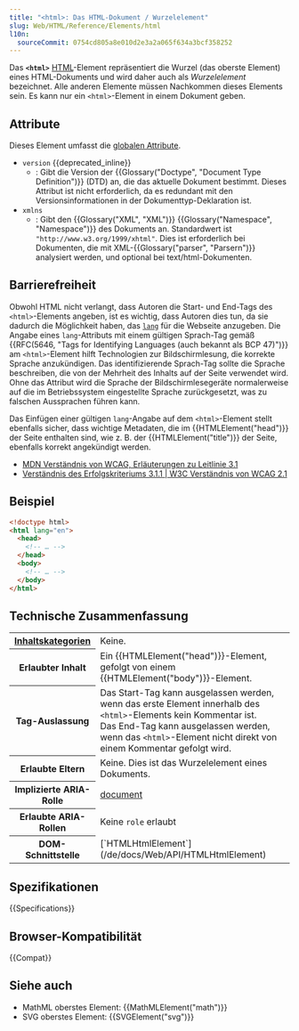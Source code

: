 ```yaml
---
title: "<html>: Das HTML-Dokument / Wurzelelement"
slug: Web/HTML/Reference/Elements/html
l10n:
  sourceCommit: 0754cd805a8e010d2e3a2a065f634a3bcf358252
---
```


Das **`<html>`** [HTML](/de/docs/Web/HTML)-Element repräsentiert die Wurzel (das oberste Element) eines HTML-Dokuments und wird daher auch als _Wurzelelement_ bezeichnet. Alle anderen Elemente müssen Nachkommen dieses Elements sein. Es kann nur ein `<html>`-Element in einem Dokument geben.

## Attribute

Dieses Element umfasst die [globalen Attribute](/de/docs/Web/HTML/Reference/Global_attributes).

- `version` {{deprecated_inline}}
  - : Gibt die Version der {{Glossary("Doctype", "Document Type Definition")}} (DTD) an, die das aktuelle Dokument bestimmt. Dieses Attribut ist nicht erforderlich, da es redundant mit den Versionsinformationen in der Dokumenttyp-Deklaration ist.
- `xmlns`
  - : Gibt den {{Glossary("XML", "XML")}} {{Glossary("Namespace", "Namespace")}} des Dokuments an. Standardwert ist `"http://www.w3.org/1999/xhtml"`. Dies ist erforderlich bei Dokumenten, die mit XML-{{Glossary("parser", "Parsern")}} analysiert werden, und optional bei text/html-Dokumenten.

## Barrierefreiheit

Obwohl HTML nicht verlangt, dass Autoren die Start- und End-Tags des `<html>`-Elements angeben, ist es wichtig, dass Autoren dies tun, da sie dadurch die Möglichkeit haben, das [`lang`](/de/docs/Web/HTML/Reference/Global_attributes/lang) für die Webseite anzugeben. Die Angabe eines `lang`-Attributs mit einem gültigen Sprach-Tag gemäß {{RFC(5646, "Tags for Identifying Languages (auch bekannt als BCP 47)")}} am `<html>`-Element hilft Technologien zur Bildschirmlesung, die korrekte Sprache anzukündigen. Das identifizierende Sprach-Tag sollte die Sprache beschreiben, die von der Mehrheit des Inhalts auf der Seite verwendet wird. Ohne das Attribut wird die Sprache der Bildschirmlesegeräte normalerweise auf die im Betriebssystem eingestellte Sprache zurückgesetzt, was zu falschen Aussprachen führen kann.

Das Einfügen einer gültigen `lang`-Angabe auf dem `<html>`-Element stellt ebenfalls sicher, dass wichtige Metadaten, die im {{HTMLElement("head")}} der Seite enthalten sind, wie z. B. der {{HTMLElement("title")}} der Seite, ebenfalls korrekt angekündigt werden.

- [MDN Verständnis von WCAG, Erläuterungen zu Leitlinie 3.1](/de/docs/Web/Accessibility/Guides/Understanding_WCAG/Understandable#guideline_3.1_%e2%80%94_readable_make_text_content_readable_and_understandable)
- [Verständnis des Erfolgskriteriums 3.1.1 | W3C Verständnis von WCAG 2.1](https://www.w3.org/WAI/WCAG21/Understanding/language-of-page.html)

## Beispiel

```html
<!doctype html>
<html lang="en">
  <head>
    <!-- … -->
  </head>
  <body>
    <!-- … -->
  </body>
</html>
```

## Technische Zusammenfassung

<table class="properties">
  <tbody>
    <tr>
      <th scope="row">
        <a href="/de/docs/Web/HTML/Guides/Content_categories"
          >Inhaltskategorien</a
        >
      </th>
      <td>Keine.</td>
    </tr>
    <tr>
      <th scope="row">Erlaubter Inhalt</th>
      <td>
        Ein {{HTMLElement("head")}}-Element, gefolgt von einem
        {{HTMLElement("body")}}-Element.
      </td>
    </tr>
    <tr>
      <th scope="row">Tag-Auslassung</th>
      <td>
        Das Start-Tag kann ausgelassen werden, wenn das erste Element innerhalb des
        <code>&#x3C;html></code>-Elements kein Kommentar ist.<br>Das End-Tag kann
        ausgelassen werden, wenn das <code>&#x3C;html></code>-Element nicht direkt
        von einem Kommentar gefolgt wird.
      </td>
    </tr>
    <tr>
      <th scope="row">Erlaubte Eltern</th>
      <td>Keine. Dies ist das Wurzelelement eines Dokuments.</td>
    </tr>
    <tr>
      <th scope="row">Implizierte ARIA-Rolle</th>
      <td>
        <a href="/de/docs/Web/Accessibility/ARIA/Reference/Roles/document_role"
          >document</a
        >
      </td>
    </tr>
    <tr>
      <th scope="row">Erlaubte ARIA-Rollen</th>
      <td>Keine <code>role</code> erlaubt</td>
    </tr>
    <tr>
      <th scope="row">DOM-Schnittstelle</th>
      <td>[`HTMLHtmlElement`](/de/docs/Web/API/HTMLHtmlElement)</td>
    </tr>
  </tbody>
</table>

## Spezifikationen

{{Specifications}}

## Browser-Kompatibilität

{{Compat}}

## Siehe auch

- MathML oberstes Element: {{MathMLElement("math")}}
- SVG oberstes Element: {{SVGElement("svg")}}
